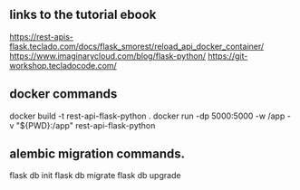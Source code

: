 ## links to the tutorial ebook
https://rest-apis-flask.teclado.com/docs/flask_smorest/reload_api_docker_container/
https://www.imaginarycloud.com/blog/flask-python/
https://git-workshop.tecladocode.com/

## docker commands
docker build -t rest-api-flask-python . 
docker run -dp 5000:5000 -w /app -v "${PWD}:/app" rest-api-flask-python

## alembic migration commands.
flask db init
    flask db migrate
    flask db upgrade
